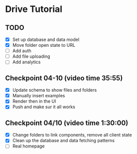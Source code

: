# Drive Tutorial

## TODO

- [x] Set up database and data model
- [x] Move folder open state to URL
- [ ] Add auth
- [ ] Add file uploading
- [ ] Add analytics

## Checkpoint 04-10 (video time 35:55)

- [x] Update schema to show files and folders
- [x] Manually insert examples
- [x] Render then in the UI
- [x] Push and make sur it all works

## Checkpoint 04/10 (video time 1:30:00)

- [x] Change folders to link components, remove all client state
- [x] Clean up the database and data fetching patterns
- [ ] Real homepage
